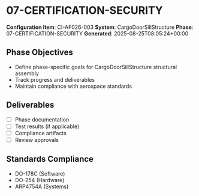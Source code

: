 # 07-CERTIFICATION-SECURITY

**Configuration Item**: CI-AF026-003
**System**: CargoDoorSillStructure
**Phase**: 07-CERTIFICATION-SECURITY
**Generated**: 2025-08-25T08:05:24+00:00

## Phase Objectives
- Define phase-specific goals for CargoDoorSillStructure structural assembly
- Track progress and deliverables
- Maintain compliance with aerospace standards

## Deliverables
- [ ] Phase documentation
- [ ] Test results (if applicable)
- [ ] Compliance artifacts
- [ ] Review approvals

## Standards Compliance
- DO-178C (Software)
- DO-254 (Hardware)
- ARP4754A (Systems)


